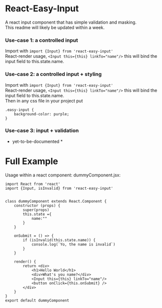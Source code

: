 # React-Easy-Input
A react input component that has simple validation and masking. <br>
This readme will likely be updated within a week.


### Use-case 1: a controlled input
Import with `import {Input} from 'react-easy-input'`<br>
React-render usage, `<Input this={this} linkTo="name"/>` this will bind the input field to this.state.name.<br>
### Use-case 2: a controlled input + styling
Import with `import {Input} from 'react-easy-input'`<br>
React-render usage, `<Input this={this} linkTo="name"/>` this will bind the input field to this.state.name.<br>
Then in any css file in your project put<br>
```
.easy-input {
    background-color: purple;
}
```
### Use-case 3: input + validation
* yet-to-be-documented *<br>



# Full Example
Usage within a react component:
dummyComponent.jsx:<br>
```
import React from 'react'
import {Input, isInvalid} from 'react-easy-input'


class dummyComponent extends React.Component {
    constructor (props) {
        super(props)
        this.state ={
            name:""
        }
    }
    
    onSubmit = () => {
        if (isInvalid(this.state.name)) {
            console.log(`Yo, the name is invalid`)
        }
    }
    
    render() {
        return <div>
            <h1>Hello World</h1>
            <div>What's you name?</div>
            <Input this={this} linkTo="name"/>
            <button onClick={this.onSubmit} />
        </div>
    }
}
export default dummyComponent
```




